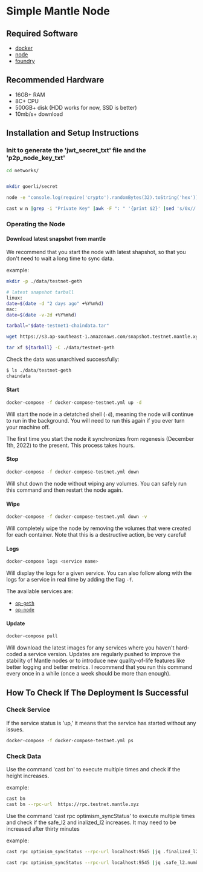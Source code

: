 # Simple Mantle Node

## Required Software

- [docker](https://docs.docker.com/engine/install/)
- [node](https://nodejs.org/en/download/)
- [foundry](https://github.com/foundry-rs/foundry/releases)

## Recommended Hardware

- 16GB+ RAM
- 8C+ CPU
- 500GB+ disk (HDD works for now, SSD is better)
- 10mb/s+ download

## Installation and Setup Instructions


### Init to generate the 'jwt_secret_txt' file and the 'p2p_node_key_txt'

```sh
cd networks/


mkdir goerli/secret

node -e "console.log(require('crypto').randomBytes(32).toString('hex'))" > goerli/secret/jwt_secret_txt

cast w n |grep -i "Private Key" |awk -F ": " '{print $2}' |sed 's/0x//' > goerli/secret/p2p_node_key_txt
```

### Operating the Node

#### Download latest snapshot from mantle 

We recommend that you start the node with latest shapshot, so that you don't need to wait a long time to sync data.

example: 

```sh 
mkdir -p ./data/testnet-geth

# latest snapshot tarball
linux:
date=$(date -d "2 days ago" +%Y%m%d)
mac:
date=$(date -v-2d +%Y%m%d)

tarball="$date-testnet1-chaindata.tar"

wget https://s3.ap-southeast-1.amazonaws.com/snapshot.testnet.mantle.xyz/${tarball}

tar xf ${tarball} -C ./data/testnet-geth

```

Check the data was unarchived successfully: 
```sh 
$ ls ./data/testnet-geth
chaindata 
```

#### Start

```sh
docker-compose -f docker-compose-testnet.yml up -d 
```

Will start the node in a detatched shell (`-d`), meaning the node will continue to run in the background.
You will need to run this again if you ever turn your machine off.

The first time you start the node it synchronizes from regenesis (December 1th, 2022) to the present.
This process takes hours.

#### Stop

```sh
docker-compose -f docker-compose-testnet.yml down
```

Will shut down the node without wiping any volumes.
You can safely run this command and then restart the node again.

#### Wipe

```sh
docker-compose -f docker-compose-testnet.yml down -v
```

Will completely wipe the node by removing the volumes that were created for each container.
Note that this is a destructive action, be very careful!

#### Logs

```sh
docker-compose logs <service name>
```

Will display the logs for a given service.
You can also follow along with the logs for a service in real time by adding the flag `-f`.

The available services are:
- [`op-geth`](#mantle-node)
- [`op-node`](#mantle-node)


#### Update

```sh
docker-compose pull
```

Will download the latest images for any services where you haven't hard-coded a service version.
Updates are regularly pushed to improve the stability of Mantle nodes or to introduce new quality-of-life features like better logging and better metrics.
I recommend that you run this command every once in a while (once a week should be more than enough).

## How To Check If The Deployment Is Successful

### Check Service

If the service status is 'up,' it means that the service has started without any issues.

```sh
docker-compose -f docker-compose-testnet.yml ps
```

### Check Data

Use the command 'cast bn' to execute multiple times and check if the height increases.

example: 

```sh
cast bn
cast bn --rpc-url  https://rpc.testnet.mantle.xyz 
```

Use the command 'cast rpc optimism_syncStatus' to execute multiple times and check if the safe_l2 and inalized_l2 increases.
It may need to be increased after thirty minutes

example: 

```sh
cast rpc optimism_syncStatus --rpc-url localhost:9545 |jq .finalized_l2.number

cast rpc optimism_syncStatus --rpc-url localhost:9545 |jq .safe_l2.number
```